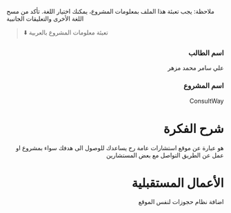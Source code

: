 
ملاحظة: يجب تعبئة هذا الملف بمعلومات المشروع، يمكنك اختيار اللغة. تأكد من مسح اللغة الأخرى والتعليقات الجانبية 
> ⬇️ تعبئة معلومات المشروع بالعربية  

<div dir="rtl">
  
### اسم الطالب
علي سامر محمد مزهر

### اسم المشروع
ConsultWay

# شرح الفكرة

هو عبارة عن موقع استشارات عامة رح يساعدك للوصول الى هدفك سواء بمشروع او عمل عن الطريق التواصل مع بعض المستشارين 

# الأعمال المستقبلية
اضافة نظام حجوزات لنفس الموقع


